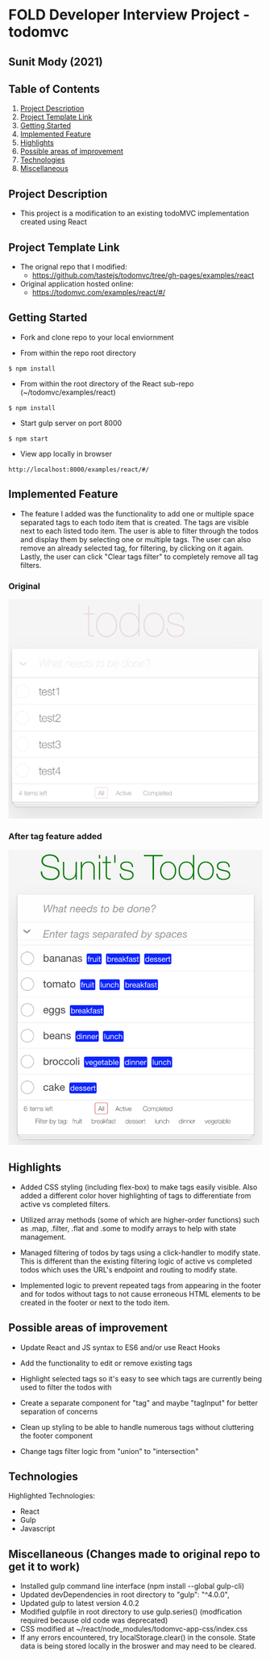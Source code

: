 # FOLD Developer Interview Project - todomvc
## Sunit Mody (2021)

## Table of Contents
1. [Project Description](#description)
2. [Project Template Link](#link)
3. [Getting Started](#getting)
4. [Implemented Feature](#feature)
5. [Highlights](#highlights)
6. [Possible areas of improvement](#improvements)
7. [Technologies](#techs)
8. [Miscellaneous](#misc)

<a name="description"/>

## Project Description
- This project is a modification to an existing todoMVC implementation created using React

<a name="link"/>

## Project Template Link
- The orignal repo that I modified:
  -  https://github.com/tastejs/todomvc/tree/gh-pages/examples/react
- Original application hosted online:
  - https://todomvc.com/examples/react/#/

<a name="getting"/>

## Getting Started
- Fork and clone repo to your local enviornment

- From within the repo root directory
```
$ npm install
```

- From within the root directory of the React sub-repo (~/todomvc/examples/react)
```
$ npm install
```

- Start gulp server on port 8000
```
$ npm start
```

- View app locally in browser
```
http://localhost:8000/examples/react/#/
```

<a name="feature"/>

## Implemented Feature
- The feature I added was the functionality to add one or multiple space separated tags to each todo item that is created. The tags are visible next to each listed todo item. The user is able to filter through the todos and display them by selecting one or multiple tags. The user can also remove an already selected tag, for filtering, by clicking on it again. Lastly, the user can click "Clear tags filter" to completely remove all tag filters.

### Original
<img src="readme_images/original_todo.png" width="600">

### After tag feature added
<img src="readme_images/tag_feature.png" width="600">

<a name="highlights"/>

## Highlights
- Added CSS styling (including flex-box) to make tags easily visible. Also added a different color hover highlighting of tags to differentiate from active vs completed filters.

- Utilized array methods (some of which are higher-order functions) such as .map, .filter, .flat and .some to modify arrays to help with state management.

- Managed filtering of todos by tags using a click-handler to modify state. This is different than the existing filtering logic of active vs completed todos which uses the URL's endpoint and routing to modify state.

- Implemented logic to prevent repeated tags from appearing in the footer and for todos without tags to not cause erroneous HTML elements to be created in the footer or next to the todo item.

<a name="improvements"/>

## Possible areas of improvement

- Update React and JS syntax to ES6 and/or use React Hooks

- Add the functionality to edit or remove existing tags

- Highlight selected tags so it's easy to see which tags are currently being used to filter the todos with

- Create a separate component for "tag" and maybe "tagInput" for better separation of concerns

- Clean up styling to be able to handle numerous tags without cluttering the footer component

- Change tags filter logic from "union" to "intersection"

<a name="techs"/>

## Technologies

Highlighted Technologies:
- React
- Gulp
- Javascript

<a name="misc"/>

## Miscellaneous (Changes made to original repo to get it to work)
- Installed gulp command line interface (npm install --global gulp-cli)
- Updated devDependencies in root directory to "gulp": "^4.0.0",
- Updated gulp to latest version 4.0.2
- Modified gulpfile in root directory to use gulp.series() (modfication required because old code was deprecated)
- CSS modified at ~/react/node_modules/todomvc-app-css/index.css
- If any errors encountered, try localStorage.clear() in the console. State data is being stored locally in the broswer and may need to be cleared.